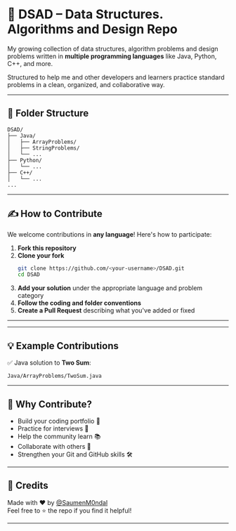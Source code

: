 # 🧠 DSAD – Data Structures. Algorithms and Design Repo

My growing collection of data structures, algorithm problems and design problems written in **multiple programming languages** like Java, Python, C++, and more.

Structured to help me and other developers and learners practice standard problems in a clean, organized, and collaborative way.

---

## 📁 Folder Structure

```
DSAD/
├── Java/
│   ├── ArrayProblems/
│   ├── StringProblems/
│   └── ...
├── Python/
│   └── ...
├── C++/
│   └── ...
...
```

---

## ✍️ How to Contribute

We welcome contributions in **any language**! Here's how to participate:

1. **Fork this repository**
2. **Clone your fork**
   ```bash
   git clone https://github.com/<your-username>/DSAD.git
   cd DSAD
   ```
3. **Add your solution** under the appropriate language and problem category
4. **Follow the coding and folder conventions**
5. **Create a Pull Request** describing what you've added or fixed

---


---

## 💡 Example Contributions

✅ Java solution to **Two Sum**:

```
Java/ArrayProblems/TwoSum.java
```


---

## 🌟 Why Contribute?

- Build your coding portfolio 📁  
- Practice for interviews 💼  
- Help the community learn 📚  
- Collaborate with others 👥  
- Strengthen your Git and GitHub skills 🛠️

---

## 🙌 Credits

Made with ❤️ by [@SaumenM0ndal](https://github.com/SaumenM0ndal)  
Feel free to ⭐ the repo if you find it helpful!

---
